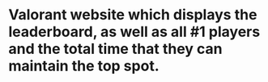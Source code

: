 # Valorant website which displays the leaderboard, as well as all #1 players and the total time that they can maintain the top spot.
